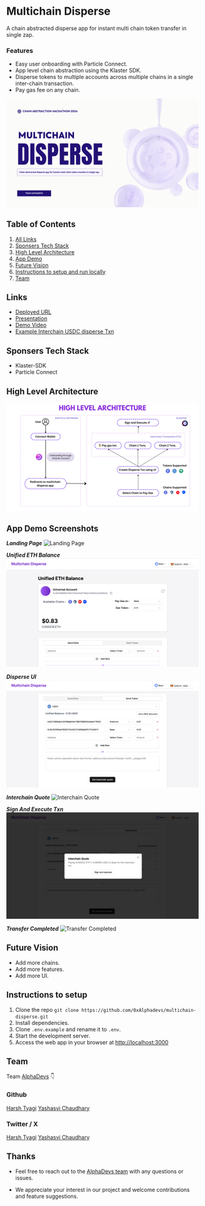 # Multichain Disperse

A chain abstracted disperse app for instant multi chain token transfer in single zap.

### Features

- Easy user onboarding with Particle Connect.
- App level chain abstraction using the Klaster SDK.
- Disperse tokens to multiple accounts across multiple chains in a single inter-chain transaction.
- Pay gas fee on any chain.

![App Demo](./public/demo/app-demo.png)

## Table of Contents

1. [All Links](#links)
2. [Sponsers Tech Stack](#sponsers-tech-stack)
3. [High Level Architecture](#high-level-architecture)
4. [App Demo](#app-demo-screenshots)
5. [Future Vision](#future-vision)
6. [Instructions to setup and run locally ](#instructions-to-setup)
7. [Team](#team)

## Links

- [Deployed URL](https://multichain-disperse-eight.vercel.app/)
- [Presentation](https://www.canva.com/design/DAGV3KCbqFY/uYzMpf8leZBvRbK_3WJ0bg/view)
- [Demo Video](www.youtube.com/)
- [Example Interchain USDC disperse Txn](https://explorer.klaster.io/details/0x76ec8180e8a1ac2493743c240c1112e0b93b3fc0ceda283bda6bb7c7bd062fb0)

## Sponsers Tech Stack

- Klaster-SDK
- Particle Connect

## High Level Architecture

![High Level Architecture](./public/demo/high-level-architecture.png)

## App Demo Screenshots

**_Landing Page_**
![Landing Page](./public/demo/landing.png)

**_Unified ETH Balance_**
![Unified ETH Balance](./public/demo/unified-eth-balance.png)

**_Disperse UI_**
![Disperse](./public/demo/disperse-ui.png)

**_Interchain Quote_**
![Interchain Quote](./public/demo/interchain-quote.png)

**_Sign And Execute Txn_**
![Sign And Execute Txn](./public/demo/sign-and-execute.png)

**_Transfer Completed_**
![Transfer Completed](./public/demo/transfer-completed.png)

## Future Vision

- Add more chains.
- Add more features.
- Add more UI.

## Instructions to setup

1. Clone the repo `git clone https://github.com/0xAlphadevs/multichain-disperse.git`
2. Install dependencies.
3. Clone `.env.example` and rename it to `.env`.
4. Start the development server.
5. Access the web app in your browser at [http://localhost:3000](http://localhost:3000)

## Team

Team [AlphaDevs](https://www.alphadevs.dev) 👇

### Github

[Harsh Tyagi](https://github.com/mr-harshtyagi)
[Yashasvi Chaudhary](https://github.com/0xyshv)

### Twitter / X

[Harsh Tyagi](https://twitter.com/0xmht)
[Yashasvi Chaudhary](https://twitter.com/0xyshv)

## Thanks

- Feel free to reach out to the [AlphaDevs team](https://www.alphadevs.dev) with any questions or issues.

- We appreciate your interest in our project and welcome contributions and feature suggestions.
